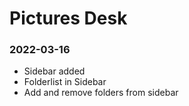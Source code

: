 #  Pictures Desk

### 2022-03-16
- Sidebar added
- Folderlist in Sidebar
- Add and remove folders from sidebar

